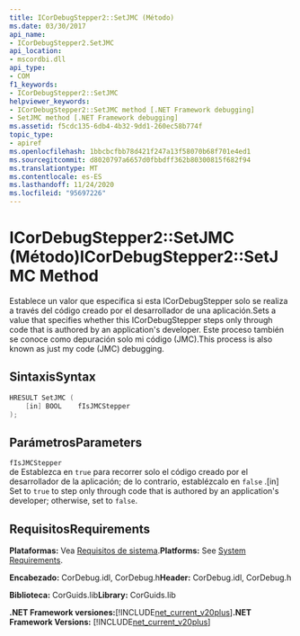 ```yaml
---
title: ICorDebugStepper2::SetJMC (Método)
ms.date: 03/30/2017
api_name:
- ICorDebugStepper2.SetJMC
api_location:
- mscordbi.dll
api_type:
- COM
f1_keywords:
- ICorDebugStepper2::SetJMC
helpviewer_keywords:
- ICorDebugStepper2::SetJMC method [.NET Framework debugging]
- SetJMC method [.NET Framework debugging]
ms.assetid: f5cdc135-6db4-4b32-9dd1-260ec58b774f
topic_type:
- apiref
ms.openlocfilehash: 1bbcbcfbb78d421f247a13f58070b68f701e4ed1
ms.sourcegitcommit: d8020797a6657d0fbbdff362b80300815f682f94
ms.translationtype: MT
ms.contentlocale: es-ES
ms.lasthandoff: 11/24/2020
ms.locfileid: "95697226"
---
```

# <a name="icordebugstepper2setjmc-method"></a><span data-ttu-id="167ec-102">ICorDebugStepper2::SetJMC (Método)</span><span class="sxs-lookup"><span data-stu-id="167ec-102">ICorDebugStepper2::SetJMC Method</span></span>

<span data-ttu-id="167ec-103">Establece un valor que especifica si esta ICorDebugStepper solo se realiza a través del código creado por el desarrollador de una aplicación.</span><span class="sxs-lookup"><span data-stu-id="167ec-103">Sets a value that specifies whether this ICorDebugStepper steps only through code that is authored by an application's developer.</span></span> <span data-ttu-id="167ec-104">Este proceso también se conoce como depuración solo mi código (JMC).</span><span class="sxs-lookup"><span data-stu-id="167ec-104">This process is also known as just my code (JMC) debugging.</span></span>  
  
## <a name="syntax"></a><span data-ttu-id="167ec-105">Sintaxis</span><span class="sxs-lookup"><span data-stu-id="167ec-105">Syntax</span></span>  
  
```cpp  
HRESULT SetJMC (  
    [in] BOOL    fIsJMCStepper  
);  
```  
  
## <a name="parameters"></a><span data-ttu-id="167ec-106">Parámetros</span><span class="sxs-lookup"><span data-stu-id="167ec-106">Parameters</span></span>  

 `fIsJMCStepper`  
 <span data-ttu-id="167ec-107">de Establezca en `true` para recorrer solo el código creado por el desarrollador de la aplicación; de lo contrario, establézcalo en `false` .</span><span class="sxs-lookup"><span data-stu-id="167ec-107">[in] Set to `true` to step only through code that is authored by an application's developer; otherwise, set to `false`.</span></span>  
  
## <a name="requirements"></a><span data-ttu-id="167ec-108">Requisitos</span><span class="sxs-lookup"><span data-stu-id="167ec-108">Requirements</span></span>  

 <span data-ttu-id="167ec-109">**Plataformas:** Vea [Requisitos de sistema](../../get-started/system-requirements.md).</span><span class="sxs-lookup"><span data-stu-id="167ec-109">**Platforms:** See [System Requirements](../../get-started/system-requirements.md).</span></span>  
  
 <span data-ttu-id="167ec-110">**Encabezado:** CorDebug.idl, CorDebug.h</span><span class="sxs-lookup"><span data-stu-id="167ec-110">**Header:** CorDebug.idl, CorDebug.h</span></span>  
  
 <span data-ttu-id="167ec-111">**Biblioteca:** CorGuids.lib</span><span class="sxs-lookup"><span data-stu-id="167ec-111">**Library:** CorGuids.lib</span></span>  
  
 <span data-ttu-id="167ec-112">**.NET Framework versiones:**[!INCLUDE[net_current_v20plus](../../../../includes/net-current-v20plus-md.md)]</span><span class="sxs-lookup"><span data-stu-id="167ec-112">**.NET Framework Versions:** [!INCLUDE[net_current_v20plus](../../../../includes/net-current-v20plus-md.md)]</span></span>

